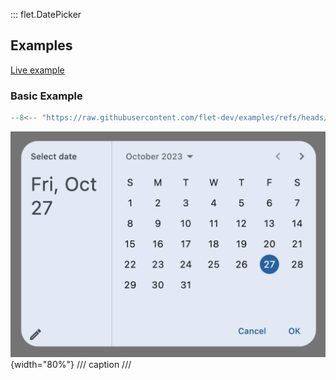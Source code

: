 ::: flet.DatePicker

## Examples

[Live example](https://flet-controls-gallery.fly.dev/dialogs/datepicker)

### Basic Example

```python
--8<-- "https://raw.githubusercontent.com/flet-dev/examples/refs/heads/v1-docs/python/controls/date-picker/basic.py"
```

![basic](https://raw.githubusercontent.com/flet-dev/examples/v1-docs/python/controls/date-picker/media/basic.png){width="80%"}
/// caption
///
